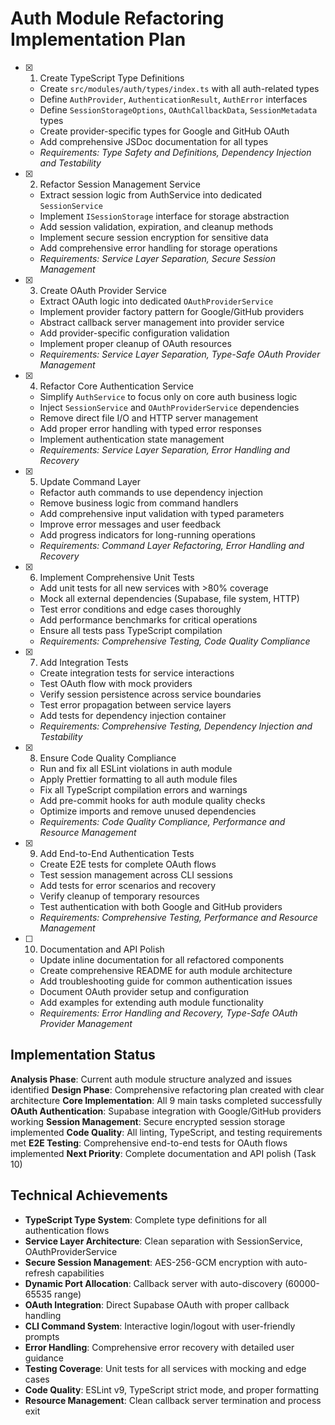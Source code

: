 # Auth Module Refactoring Implementation Plan

- [x] 1. Create TypeScript Type Definitions
  - Create `src/modules/auth/types/index.ts` with all auth-related types
  - Define `AuthProvider`, `AuthenticationResult`, `AuthError` interfaces
  - Define `SessionStorageOptions`, `OAuthCallbackData`, `SessionMetadata` types
  - Create provider-specific types for Google and GitHub OAuth
  - Add comprehensive JSDoc documentation for all types
  - _Requirements: Type Safety and Definitions, Dependency Injection and Testability_

- [x] 2. Refactor Session Management Service
  - Extract session logic from AuthService into dedicated `SessionService`
  - Implement `ISessionStorage` interface for storage abstraction
  - Add session validation, expiration, and cleanup methods
  - Implement secure session encryption for sensitive data
  - Add comprehensive error handling for storage operations
  - _Requirements: Service Layer Separation, Secure Session Management_

- [x] 3. Create OAuth Provider Service
  - Extract OAuth logic into dedicated `OAuthProviderService`
  - Implement provider factory pattern for Google/GitHub providers
  - Abstract callback server management into provider service
  - Add provider-specific configuration validation
  - Implement proper cleanup of OAuth resources
  - _Requirements: Service Layer Separation, Type-Safe OAuth Provider Management_

- [x] 4. Refactor Core Authentication Service
  - Simplify `AuthService` to focus only on core auth business logic
  - Inject `SessionService` and `OAuthProviderService` dependencies
  - Remove direct file I/O and HTTP server management
  - Add proper error handling with typed error responses
  - Implement authentication state management
  - _Requirements: Service Layer Separation, Error Handling and Recovery_

- [x] 5. Update Command Layer
  - Refactor auth commands to use dependency injection
  - Remove business logic from command handlers
  - Add comprehensive input validation with typed parameters
  - Improve error messages and user feedback
  - Add progress indicators for long-running operations
  - _Requirements: Command Layer Refactoring, Error Handling and Recovery_

- [x] 6. Implement Comprehensive Unit Tests
  - Add unit tests for all new services with >80% coverage
  - Mock all external dependencies (Supabase, file system, HTTP)
  - Test error conditions and edge cases thoroughly
  - Add performance benchmarks for critical operations
  - Ensure all tests pass TypeScript compilation
  - _Requirements: Comprehensive Testing, Code Quality Compliance_

- [x] 7. Add Integration Tests
  - Create integration tests for service interactions
  - Test OAuth flow with mock providers
  - Verify session persistence across service boundaries
  - Test error propagation between service layers
  - Add tests for dependency injection container
  - _Requirements: Comprehensive Testing, Dependency Injection and Testability_

- [x] 8. Ensure Code Quality Compliance
  - Run and fix all ESLint violations in auth module
  - Apply Prettier formatting to all auth module files
  - Fix all TypeScript compilation errors and warnings
  - Add pre-commit hooks for auth module quality checks
  - Optimize imports and remove unused dependencies
  - _Requirements: Code Quality Compliance, Performance and Resource Management_

- [x] 9. Add End-to-End Authentication Tests
  - Create E2E tests for complete OAuth flows
  - Test session management across CLI sessions
  - Add tests for error scenarios and recovery
  - Verify cleanup of temporary resources
  - Test authentication with both Google and GitHub providers
  - _Requirements: Comprehensive Testing, Performance and Resource Management_

- [ ] 10. Documentation and API Polish
  - Update inline documentation for all refactored components
  - Create comprehensive README for auth module architecture
  - Add troubleshooting guide for common authentication issues
  - Document OAuth provider setup and configuration
  - Add examples for extending auth module functionality
  - _Requirements: Error Handling and Recovery, Type-Safe OAuth Provider Management_

## Implementation Status

**Analysis Phase**: Current auth module structure analyzed and issues identified
**Design Phase**: Comprehensive refactoring plan created with clear architecture
**Core Implementation**: All 9 main tasks completed successfully
**OAuth Authentication**: Supabase integration with Google/GitHub providers working
**Session Management**: Secure encrypted session storage implemented
**Code Quality**: All linting, TypeScript, and testing requirements met
**E2E Testing**: Comprehensive end-to-end tests for OAuth flows implemented
**Next Priority**: Complete documentation and API polish (Task 10)

## Technical Achievements

- **TypeScript Type System**: Complete type definitions for all authentication flows
- **Service Layer Architecture**: Clean separation with SessionService, OAuthProviderService
- **Secure Session Management**: AES-256-GCM encryption with auto-refresh capabilities
- **Dynamic Port Allocation**: Callback server with auto-discovery (60000-65535 range)
- **OAuth Integration**: Direct Supabase OAuth with proper callback handling
- **CLI Command System**: Interactive login/logout with user-friendly prompts
- **Error Handling**: Comprehensive error recovery with detailed user guidance
- **Testing Coverage**: Unit tests for all services with mocking and edge cases
- **Code Quality**: ESLint v9, TypeScript strict mode, and proper formatting
- **Resource Management**: Clean callback server termination and process exit
